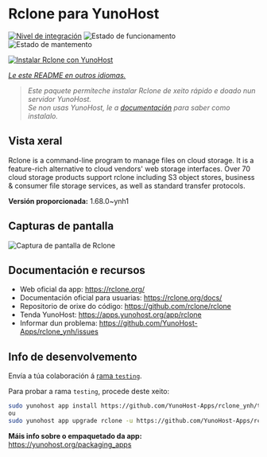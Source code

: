 <!--
NOTA: Este README foi creado automáticamente por <https://github.com/YunoHost/apps/tree/master/tools/readme_generator>
NON debe editarse manualmente.
-->

# Rclone para YunoHost

[![Nivel de integración](https://dash.yunohost.org/integration/rclone.svg)](https://ci-apps.yunohost.org/ci/apps/rclone/) ![Estado de funcionamento](https://ci-apps.yunohost.org/ci/badges/rclone.status.svg) ![Estado de mantemento](https://ci-apps.yunohost.org/ci/badges/rclone.maintain.svg)

[![Instalar Rclone con YunoHost](https://install-app.yunohost.org/install-with-yunohost.svg)](https://install-app.yunohost.org/?app=rclone)

*[Le este README en outros idiomas.](./ALL_README.md)*

> *Este paquete permíteche instalar Rclone de xeito rápido e doado nun servidor YunoHost.*  
> *Se non usas YunoHost, le a [documentación](https://yunohost.org/install) para saber como instalalo.*

## Vista xeral

Rclone is a command-line program to manage files on cloud storage. It is a feature-rich alternative to cloud vendors' web storage interfaces. Over 70 cloud storage products support rclone including S3 object stores, business & consumer file storage services, as well as standard transfer protocols.

**Versión proporcionada:** 1.68.0~ynh1

## Capturas de pantalla

![Captura de pantalla de Rclone](./doc/screenshots/screenshot.png)

## Documentación e recursos

- Web oficial da app: <https://rclone.org/>
- Documentación oficial para usuarias: <https://rclone.org/docs/>
- Repositorio de orixe do código: <https://github.com/rclone/rclone>
- Tenda YunoHost: <https://apps.yunohost.org/app/rclone>
- Informar dun problema: <https://github.com/YunoHost-Apps/rclone_ynh/issues>

## Info de desenvolvemento

Envía a túa colaboración á [rama `testing`](https://github.com/YunoHost-Apps/rclone_ynh/tree/testing).

Para probar a rama `testing`, procede deste xeito:

```bash
sudo yunohost app install https://github.com/YunoHost-Apps/rclone_ynh/tree/testing --debug
ou
sudo yunohost app upgrade rclone -u https://github.com/YunoHost-Apps/rclone_ynh/tree/testing --debug
```

**Máis info sobre o empaquetado da app:** <https://yunohost.org/packaging_apps>
